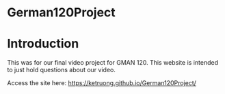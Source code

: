 # German120Project

# Introduction 
This was for our final video project for GMAN 120. This website is intended to just hold questions about our video.

Access the site here: https://ketruong.github.io/German120Project/
